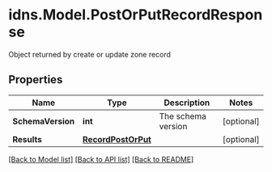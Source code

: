 # idns.Model.PostOrPutRecordResponse
Object returned by create or update zone record

## Properties

Name | Type | Description | Notes
------------ | ------------- | ------------- | -------------
**SchemaVersion** | **int** | The schema version | [optional] 
**Results** | [**RecordPostOrPut**](RecordPostOrPut.md) |  | [optional] 

[[Back to Model list]](../README.md#documentation-for-models) [[Back to API list]](../README.md#documentation-for-api-endpoints) [[Back to README]](../README.md)

